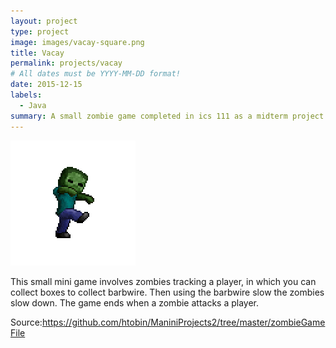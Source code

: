 ```yaml
---
layout: project
type: project
image: images/vacay-square.png
title: Vacay
permalink: projects/vacay
# All dates must be YYYY-MM-DD format!
date: 2015-12-15
labels:
  - Java
summary: A small zombie game completed in ics 111 as a midterm project
---
```


<img class="ui medium right floated rounded image" src="../images/zombiePic.gif">

This small mini game involves zombies tracking a player, in which you can collect boxes to collect barbwire. Then using the barbwire slow the zombies slow down. The game ends when a zombie attacks a player.
 
Source:https://github.com/htobin/ManiniProjects2/tree/master/zombieGameFile

